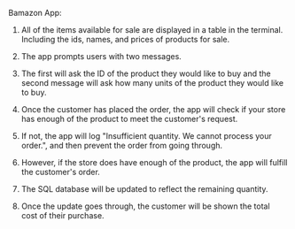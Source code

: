 Bamazon App:

1. All of the items available for sale are displayed in a table in the terminal. Including the ids, names, and prices of products for sale. 

2. The app prompts users with two messages.

3. The first will ask the ID of the product they would like to buy and the second message will ask how many units of the product they would like to buy.

4. Once the customer has placed the order, the app will check if your store has enough of the product to meet the customer's request.

5. If not, the app will log "Insufficient quantity. We cannot process your order.", and then prevent the order from going through.

6. However, if the store does have enough of the product, the app will fulfill the customer's order.

7. The SQL database will be updated to reflect the remaining quantity. 

8. Once the update goes through, the customer will be shown the total cost of their purchase.




